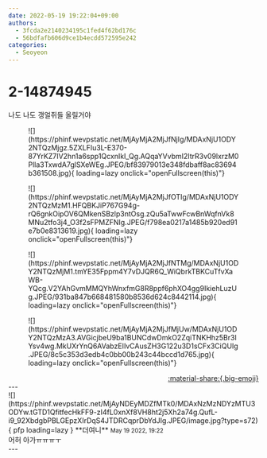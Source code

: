 ```yaml
---
date: 2022-05-19 19:22:04+09:00
authors:
  - 3fcda2e2140234195c1fed4f62bd176c
  - 56bdfafb606d9ce1b4ecdd572595e242
categories:
  - Seoyeon
---
```


# 2-14874945

<div class="post-container" markdown="1">
<div class="content-container md-sidebar__scrollwrap" markdown="1">

나도 나도 갱얼쥐들 올릴거야
<figure markdown="1">
![](https://phinf.wevpstatic.net/MjAyMjA2MjJfNjIg/MDAxNjU1ODY2NTQzMjgz.5ZXLFIu3L-E370-87YrKZ7IV2hn1a6spp1QcxnIkI_Qg.AQqaYVvbmI2ItrR3v09lxrzM0Plla3TxwdA7glSXeWEg.JPEG/bf83979013e348fdbaff8ac83694b361508.jpg){ loading=lazy onclick="openFullscreen(this)"}
</figure>

<figure markdown="1">
![](https://phinf.wevpstatic.net/MjAyMjA2MjJfOTIg/MDAxNjU1ODY2NTQzMzM1.HFQBKJiP767G94g-rQ6gnkOipOV6QMkenSBzlp3ntOsg.zQu5aTwwFcwBnWqfnVk8MNu2tfo3j4_O3f2sFPMZFNIg.JPEG/f798ea0217a1485b920ed91e7b0e8313619.jpg){ loading=lazy onclick="openFullscreen(this)"}
</figure>

<figure markdown="1">
![](https://phinf.wevpstatic.net/MjAyMjA2MjJfNTMg/MDAxNjU1ODY2NTQzMjM1.tmYE35Fppm4Y7vDJQR6Q_WiQbrkTBKCuTfvXaWB-YQcg.V2YAhGvmMMQYhWnxfmG8R8ppf6phXO4gg9IkiehLuzUg.JPEG/931ba847b668481580b8536d624c8442114.jpg){ loading=lazy onclick="openFullscreen(this)"}
</figure>

<figure markdown="1">
![](https://phinf.wevpstatic.net/MjAyMjA2MjJfMjUw/MDAxNjU1ODY2NTQzMzA3.AVGicjbeU9ba1BUNCdwDmkO2ZqiTNKHhz5Br3lYsv4wg.MkUXrYnQ6AVabzEIIvCAusZH3G122u3D1sCFx3CiQUIg.JPEG/8c5c353d3edb4c0bb00b243c44bccd1d765.jpg){ loading=lazy onclick="openFullscreen(this)"}
</figure>


</div>
</div>

<div style="text-align: right;" markdown="1">
<a href="https://weverse.io/fromis9/fanpost/2-14874945" style="text-align: right;">:material-share:{.big-emoji}</a>
</div>
---

<div class="comments-container md-sidebar__scrollwrap" markdown="1">
<div class="comment" markdown="1">
<div class='id-container' markdown="1">
![](https://phinf.wevpstatic.net/MjAyNDEyMDZfMTk0/MDAxNzMzNDYzMTU3ODYw.tGTD1QfitfecHkFF9-zI4fL0xnXf8VH8ht2j5Xh2a74g.QufL-i9_92XbdgbPBLGEpzXIrDqS4JTDRCqprDbYdJIg.JPEG/image.jpg?type=s72){ pfp loading=lazy }
**<span class="artist">더여니</span>** <small>May 19 2022, 19:22</small><br>
</div>
<div class='comment-body' markdown="1">
어허 아가ㅠㅠㅠㅜ
</div>
</div>
</div>
---
